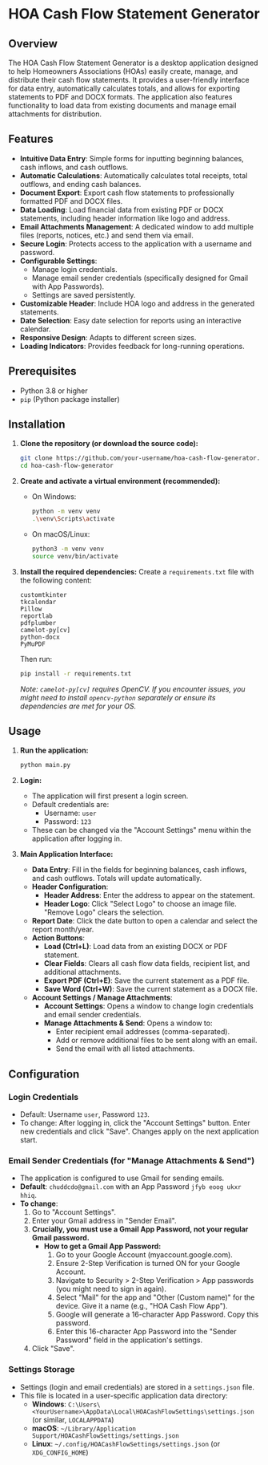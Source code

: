 # HOA Cash Flow Statement Generator

## Overview

The HOA Cash Flow Statement Generator is a desktop application designed to help Homeowners Associations (HOAs) easily create, manage, and distribute their cash flow statements. It provides a user-friendly interface for data entry, automatically calculates totals, and allows for exporting statements to PDF and DOCX formats. The application also features functionality to load data from existing documents and manage email attachments for distribution.

## Features

*   **Intuitive Data Entry**: Simple forms for inputting beginning balances, cash inflows, and cash outflows.
*   **Automatic Calculations**: Automatically calculates total receipts, total outflows, and ending cash balances.
*   **Document Export**: Export cash flow statements to professionally formatted PDF and DOCX files.
*   **Data Loading**: Load financial data from existing PDF or DOCX statements, including header information like logo and address.
*   **Email Attachments Management**: A dedicated window to add multiple files (reports, notices, etc.) and send them via email.
*   **Secure Login**: Protects access to the application with a username and password.
*   **Configurable Settings**:
    *   Manage login credentials.
    *   Manage email sender credentials (specifically designed for Gmail with App Passwords).
    *   Settings are saved persistently.
*   **Customizable Header**: Include HOA logo and address in the generated statements.
*   **Date Selection**: Easy date selection for reports using an interactive calendar.
*   **Responsive Design**: Adapts to different screen sizes.
*   **Loading Indicators**: Provides feedback for long-running operations.

## Prerequisites

*   Python 3.8 or higher
*   `pip` (Python package installer)

## Installation

1.  **Clone the repository (or download the source code):**
    ```bash
    git clone https://github.com/your-username/hoa-cash-flow-generator.git
    cd hoa-cash-flow-generator
    ```

2.  **Create and activate a virtual environment (recommended):**
    *   On Windows:
        ```bash
        python -m venv venv
        .\venv\Scripts\activate
        ```
    *   On macOS/Linux:
        ```bash
        python3 -m venv venv
        source venv/bin/activate
        ```

3.  **Install the required dependencies:**
    Create a `requirements.txt` file with the following content:
    ```
    customtkinter
    tkcalendar
    Pillow
    reportlab
    pdfplumber
    camelot-py[cv]
    python-docx
    PyMuPDF
    ```
    Then run:
    ```bash
    pip install -r requirements.txt
    ```
    *Note: `camelot-py[cv]` requires OpenCV. If you encounter issues, you might need to install `opencv-python` separately or ensure its dependencies are met for your OS.*

## Usage

1.  **Run the application:**
    ```bash
    python main.py
    ```

2.  **Login:**
    *   The application will first present a login screen.
    *   Default credentials are:
        *   Username: `user`
        *   Password: `123`
    *   These can be changed via the "Account Settings" menu within the application after logging in.

3.  **Main Application Interface:**
    *   **Data Entry**: Fill in the fields for beginning balances, cash inflows, and cash outflows. Totals will update automatically.
    *   **Header Configuration**:
        *   **Header Address**: Enter the address to appear on the statement.
        *   **Header Logo**: Click "Select Logo" to choose an image file. "Remove Logo" clears the selection.
    *   **Report Date**: Click the date button to open a calendar and select the report month/year.
    *   **Action Buttons**:
        *   **Load (Ctrl+L)**: Load data from an existing DOCX or PDF statement.
        *   **Clear Fields**: Clears all cash flow data fields, recipient list, and additional attachments.
        *   **Export PDF (Ctrl+E)**: Save the current statement as a PDF file.
        *   **Save Word (Ctrl+W)**: Save the current statement as a DOCX file.
    *   **Account Settings / Manage Attachments**:
        *   **Account Settings**: Opens a window to change login credentials and email sender credentials.
        *   **Manage Attachments & Send**: Opens a window to:
            *   Enter recipient email addresses (comma-separated).
            *   Add or remove additional files to be sent along with an email.
            *   Send the email with all listed attachments.

## Configuration

### Login Credentials

*   Default: Username `user`, Password `123`.
*   To change: After logging in, click the "Account Settings" button. Enter new credentials and click "Save". Changes apply on the next application start.

### Email Sender Credentials (for "Manage Attachments & Send")

*   The application is configured to use Gmail for sending emails.
*   **Default**: `chuddcdo@gmail.com` with an App Password `jfyb eoog ukxr hhiq`.
*   **To change**:
    1.  Go to "Account Settings".
    2.  Enter your Gmail address in "Sender Email".
    3.  **Crucially, you must use a Gmail App Password, not your regular Gmail password.**
        *   **How to get a Gmail App Password:**
            1.  Go to your Google Account (myaccount.google.com).
            2.  Ensure 2-Step Verification is turned ON for your Google Account.
            3.  Navigate to Security > 2-Step Verification > App passwords (you might need to sign in again).
            4.  Select "Mail" for the app and "Other (Custom name)" for the device. Give it a name (e.g., "HOA Cash Flow App").
            5.  Google will generate a 16-character App Password. Copy this password.
            6.  Enter this 16-character App Password into the "Sender Password" field in the application's settings.
    4.  Click "Save".

### Settings Storage

*   Settings (login and email credentials) are stored in a `settings.json` file.
*   This file is located in a user-specific application data directory:
    *   **Windows**: `C:\Users\<YourUsername>\AppData\Local\HOACashFlowSettings\settings.json` (or similar, `LOCALAPPDATA`)
    *   **macOS**: `~/Library/Application Support/HOACashFlowSettings/settings.json`
    *   **Linux**: `~/.config/HOACashFlowSettings/settings.json` (or `XDG_CONFIG_HOME`)
